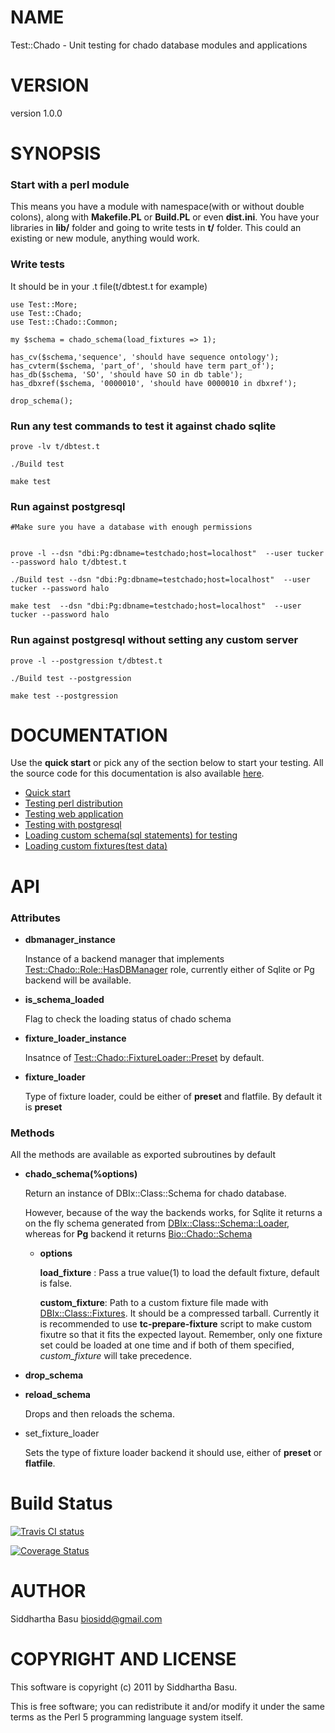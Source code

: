 # NAME

Test::Chado - Unit testing for chado database modules and applications

# VERSION

version 1.0.0

# SYNOPSIS

### Start with a perl module

This means you have a module with namespace(with or without double colons), along with __Makefile.PL__ or __Build.PL__ or even __dist.ini__. You have your libraries in
__lib/__ folder and going to write tests in __t/__ folder.
This could an existing or new module, anything would work.

### Write tests 

It should be in your .t file(t/dbtest.t for example)

    use Test::More;
    use Test::Chado;
    use Test::Chado::Common;

    my $schema = chado_schema(load_fixtures => 1);

    has_cv($schema,'sequence', 'should have sequence ontology');
    has_cvterm($schema, 'part_of', 'should have term part_of');
    has_db($schema, 'SO', 'should have SO in db table');
    has_dbxref($schema, '0000010', 'should have 0000010 in dbxref');

    drop_schema();

### Run any test commands to test it against chado sqlite

    prove -lv t/dbtest.t

    ./Build test 

    make test

### Run against postgresql

    #Make sure you have a database with enough permissions
    

    prove -l --dsn "dbi:Pg:dbname=testchado;host=localhost"  --user tucker --password halo t/dbtest.t

    ./Build test --dsn "dbi:Pg:dbname=testchado;host=localhost"  --user tucker --password halo

    make test  --dsn "dbi:Pg:dbname=testchado;host=localhost"  --user tucker --password halo

### Run against postgresql without setting any custom server

    prove -l --postgression t/dbtest.t

    ./Build test --postgression

    make test --postgression

# DOCUMENTATION

Use the __quick start__ or pick any of the section below to start your testing. All the source code for this documentation is also available [here](https://github.com/dictyBase/Test-Chado-Guides).

- [Quick start](http://search.cpan.org/perldoc?Test::Chado::Manual::QuickStart.pod) 
- [Testing perl distribution](http://search.cpan.org/perldoc?Test::Chado::Manual::TestingWithDistribution.pod) 
- [Testing web application](http://search.cpan.org/perldoc?Test::Chado::Manual::TestingWithWebApp.pod) 
- [Testing with postgresql](http://search.cpan.org/perldoc?Test::Chado::Manual::TestingWithPostgres) 
- [Loading custom schema(sql statements) for testing](http://search.cpan.org/perldoc?Test::Chado::Manual::TestingWithCustomSchema) 
- [Loading custom fixtures(test data)](http://search.cpan.org/perldoc?Test::Chado::Manual::TestingWithCustomFixtures) 

# API

### Attributes

- __dbmanager\_instance__

    Instance of a backend manager that implements [Test::Chado::Role::HasDBManager](http://search.cpan.org/perldoc?Test::Chado::Role::HasDBManager) role, currently either of Sqlite or Pg backend will be available.

- __is\_schema\_loaded__

    Flag to check the loading status of chado schema

- __fixture\_loader\_instance__

    Insatnce of [Test::Chado::FixtureLoader::Preset](http://search.cpan.org/perldoc?Test::Chado::FixtureLoader::Preset) by default.

- __fixture\_loader__

    Type of fixture loader, could be either of __preset__ and flatfile. By default it is __preset__

### Methods

All the methods are available as exported subroutines by default

- __chado\_schema(%options)__

    Return an instance of DBIx::Class::Schema for chado database.

    However, because of the way the backends works, for Sqlite it returns a on the fly schema generated from [DBIx::Class::Schema::Loader](http://search.cpan.org/perldoc?DBIx::Class::Schema::Loader), whereas for __Pg__ backend it returns [Bio::Chado::Schema](http://search.cpan.org/perldoc?Bio::Chado::Schema)

    - __options__

        __load\_fixture__ : Pass a true value(1) to load the default fixture, default is false.

        __custom\_fixture__: Path to a custom fixture file made with [DBIx::Class::Fixtures](http://search.cpan.org/perldoc?DBIx::Class::Fixtures). It
        should be a compressed tarball. Currently it is recommended to use
        __tc-prepare-fixture__ script to make custom fixutre so that it fits the expected layout.
        Remember, only one fixture set could be loaded at one time and if both of them specified,
        _custom\_fixture_ will take precedence.

- __drop\_schema__
- __reload\_schema__

    Drops and then reloads the schema.

- set\_fixture\_loader

    Sets the type of fixture loader backend it should use, either of __preset__ or __flatfile__.

# Build Status

<a href='https://travis-ci.org/dictyBase/Test-Chado'>
  <img src='https://travis-ci.org/dictyBase/Test-Chado.png?branch=develop'
  alt='Travis CI status'/></a>

<a href='https://coveralls.io/r/dictyBase/Test-Chado'><img
src='https://coveralls.io/repos/dictyBase/Test-Chado/badge.png?branch=develop'
alt='Coverage Status' /></a>

# AUTHOR

Siddhartha Basu <biosidd@gmail.com>

# COPYRIGHT AND LICENSE

This software is copyright (c) 2011 by Siddhartha Basu.

This is free software; you can redistribute it and/or modify it under
the same terms as the Perl 5 programming language system itself.

